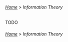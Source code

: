 ###### [Home](../../../README.md) > Information Theory

TODO

###### [Home](../../../README.md) > Information Theory
